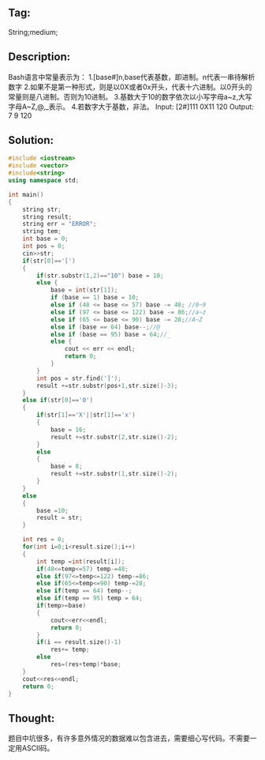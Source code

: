 ## Tag:
String;medium;
## Description:
Bash语言中常量表示为：
1.[base#]n,base代表基数，即进制。n代表一串待解析数字
2.如果不是第一种形式，则是以0X或者0x开头，代表十六进制。以0开头的常量则是八进制。否则为10进制。
3.基数大于10的数字依次以小写字母a~z,大写字母A~Z,@,_表示。
4.若数字大于基数，非法。
Input:
[2#]111
0X11
120
Output:
7
9
120

## Solution:
```C++
#include <iostream>
#include <vector>
#include<string>
using namespace std;

int main()
{
    string str;
    string result;
    string err = "ERROR";
    string tem;
    int base = 0;
    int pos = 0;
    cin>>str;
    if(str[0]=='[')
    {
        if(str.substr(1,2)=="10") base = 10;
        else {
            base = int(str[1]);
            if (base == 1) base = 10;
            else if (48 <= base <= 57) base -= 48; //0~9
            else if (97 <= base <= 122) base -= 86;//a~z
            else if (65 <= base <= 90) base -= 28;//A~Z
            else if (base == 64) base--;//@
            else if (base == 95) base = 64;//_
            else {
                cout << err << endl;
                return 0;
            }
        }
        int pos = str.find(']');
        result +=str.substr(pos+1,str.size()-3);
    }
    else if(str[0]=='0')
    {
        if(str[1]=='X'||str[1]=='x')
        {
            base = 16;
            result +=str.substr(2,str.size()-2);
        }
        else
        {
            base = 8;
            result +=str.substr(1,str.size()-2);
        }
    }
    else
    {
        base =10;
        result = str;
    }

    int res = 0;
    for(int i=0;i<result.size();i++)
    {
        int temp =int(result[i]);
        if(48<=temp<=57) temp-=48;
        else if(97<=temp<=122) temp-=86;
        else if(65<=temp<=90) temp-=28;
        else if(temp == 64) temp--;
        else if(temp == 95) temp = 64;
        if(temp>=base)
        {
            cout<<err<<endl;
            return 0;
        }
        if(i == result.size()-1)
            res+= temp;
        else
            res=(res+temp)*base;
    }
    cout<<res<<endl;
    return 0;
}

```
## Thought:

题目中坑很多，有许多意外情况的数据难以包含进去，需要细心写代码。不需要一定用ASCII码。
